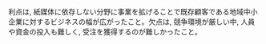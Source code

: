 利点は, 紙媒体に依存しない分野に事業を拡げることで既存顧客である地域中小企業に対するビジネスの幅が広がったこと。欠点は, 競争環境が厳しい中, 人員や資金の投入も難しく, 受注を獲得するのが難しかったこと。